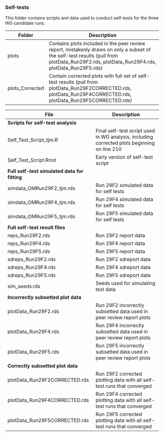 ### Self-tests

This folder contains scripts and data used to conduct self-tests for the three WG candidate runs.

| Folder          | Description                                                                                                                                                                                |
|-----------------|--------------------------------------------------------------------------------------------------------------------------------------------------------------------------------------------|
| plots           | Contains plots included in the peer review report, mistakenly draws on only a subset of the self-test results (pull from plotData_Run29F2.rds, plotData_Run29F4.rds, plotData_Run29F5.rds) |
| plots_Corrected | Contain corrected plots with full set of self-test results (pull from plotData_Run29F2CORRECTED.rds, plotData_Run29F4CORRECTED.rds, plotData_Run29F5CORRECTED.rds)                         |

| File                                          | Description                                                                                 |
|-----------------------------------------------|---------------------------------------------------------------------------------------------|
| **Scripts for self-test analysis**            |                                                                                             |
| Self_Test_Script_tjm.R                        | Final self-test script used in WG analysis, including corrected plots beginning on line 210 |
| Self_Test_Script.Rmd                          | Early version of self-test script                                                           |
| **Full self-test simulated data for fitting** |                                                                                             |
| simdata_OMRun29F2_tjm.rds                     | Run 29F2 simulated data for self tests                                                      |
| simdata_OMRun29F4_tjm.rds                     | Run 29F4 simulated data for self tests                                                      |
| simdata_OMRun29F5_tjm.rds                     | Run 29F5 simulated data for self tests                                                      |
| **Full self-test result files**               |                                                                                             |
| reps_Run29F2.rds                              | Run 29F2 report data                                                                        |
| reps_Run29F4.rds                              | Run 29F4 report data                                                                        |
| reps_Run29F5.rds                              | Run 29F5 report data                                                                        |
| sdreps_Run29F2.rds                            | Run 29F2 sdreport data                                                                      |
| sdreps_Run29F4.rds                            | Run 29F4 sdreport data                                                                      |
| sdreps_Run29F5.rds                            | Run 29F5 sdreport data                                                                      |
| sim_seeds.rds                                 | Seeds used for simulating test data                                                         |
| **Incorrectly subsetted plot data**           |                                                                                             |
| plotData_Run29F2.rds                          | Run 29F2 incorrectly subsetted data used in peer review report plots                        |
| plotData_Run29F4.rds                          | Run 29F4 incorrectly subsetted data used in peer review report plots                        |
| plotData_Run29F5.rds                          | Run 29F5 incorrectly subsetted data used in peer review report plots                        |
| **Correctly subsetted plot data**             |                                                                                             |
| plotData_Run29F2CORRECTED.rds                 | Run 29F2 corrected plotting data with all self-test runs that converged                     |
| plotData_Run29F4CORRECTED.rds                 | Run 29F4 corrected plotting data with all self-test runs that converged                     |
| plotData_Run29F5CORRECTED.rds                 | Run 29F5 corrected plotting data with all self-test runs that converged                     |
